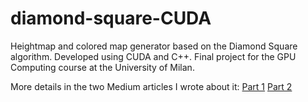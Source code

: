 # diamond-square-CUDA
Heightmap and colored map generator based on the Diamond Square algorithm. 
Developed using CUDA and C++. 
Final project for the GPU Computing course at the University of Milan.

More details in the two Medium articles I wrote about it:
[Part 1](https://medium.com/@f.scaramelli0/heightmap-generation-using-the-diamond-square-algorithm-part-1-7c558aff7525)
[Part 2](https://medium.com/@f.scaramelli0/heightmap-generation-using-the-diamond-square-algorithm-part-2-b3aae75807db)
